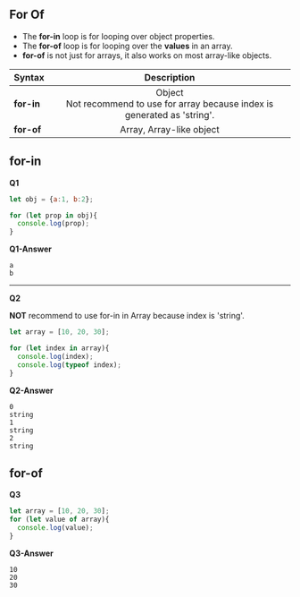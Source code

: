 ## For Of

- The **for-in** loop is for looping over object properties.
- The **for-of** loop is for looping over the **values** in an array.
- **for-of** is not just for arrays, it also works on most array-like objects.

| Syntax        | Description | 
| ------------- |:-------------:| 
| **for-in**      | Object<br> Not recommend to use for array because index is generated as 'string'.  | 
| **for-of**      | Array, Array-like object | 


## for-in
**Q1**

```js
let obj = {a:1, b:2};

for (let prop in obj){
  console.log(prop);
}
```

**Q1-Answer**
```text
a
b
```

<hr>

**Q2**

**NOT** recommend to use for-in in Array because index is 'string'.

```js
let array = [10, 20, 30];

for (let index in array){
  console.log(index);
  console.log(typeof index); 
}

```

**Q2-Answer**
```text
0
string
1
string
2
string
```

## for-of

**Q3**

```js
let array = [10, 20, 30];
for (let value of array){
  console.log(value);
}
```

**Q3-Answer**

```text
10
20
30
```